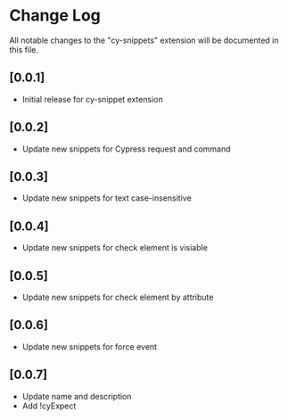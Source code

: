 # Change Log

All notable changes to the "cy-snippets" extension will be documented in this file.

## [0.0.1]

- Initial release for cy-snippet extension

## [0.0.2]

- Update new snippets for Cypress request and command

## [0.0.3]

- Update new snippets for text case-insensitive

## [0.0.4]

- Update new snippets for check element is visiable

## [0.0.5]

- Update new snippets for check element by attribute

## [0.0.6]

- Update new snippets for force event

## [0.0.7]

- Update name and description
- Add !cyExpect
